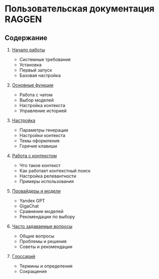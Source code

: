 # Пользовательская документация RAGGEN

## Содержание

1. [Начало работы](getting-started.md)
   - Системные требования
   - Установка
   - Первый запуск
   - Базовая настройка

2. [Основные функции](features.md)
   - Работа с чатом
   - Выбор моделей
   - Настройка контекста
   - Управление историей

3. [Настройка](configuration.md)
   - Параметры генерации
   - Настройки контекста
   - Темы оформления
   - Горячие клавиши

4. [Работа с контекстом](context.md)
   - Что такое контекст
   - Как работает контекстный поиск
   - Настройка релевантности
   - Примеры использования

5. [Провайдеры и модели](providers.md)
   - Yandex GPT
   - GigaChat
   - Сравнение моделей
   - Рекомендации по выбору

6. [Часто задаваемые вопросы](faq.md)
   - Общие вопросы
   - Проблемы и решения
   - Советы и рекомендации

7. [Глоссарий](glossary.md)
   - Термины и определения
   - Сокращения 